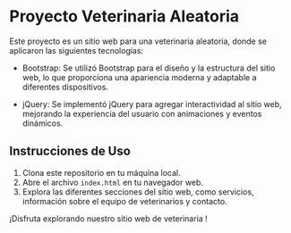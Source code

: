 # Proyecto Veterinaria Aleatoria

Este proyecto es un sitio web para una veterinaria aleatoria, donde se aplicaron las siguientes tecnologías:

- Bootstrap: Se utilizó Bootstrap para el diseño y la estructura del sitio web, lo que proporciona una apariencia moderna y adaptable a diferentes dispositivos.

- jQuery: Se implementó jQuery para agregar interactividad al sitio web, mejorando la experiencia del usuario con animaciones y eventos dinámicos.

## Instrucciones de Uso

1. Clona este repositorio en tu máquina local.
2. Abre el archivo `index.html` en tu navegador web.
3. Explora las diferentes secciones del sitio web, como servicios, información sobre el equipo de veterinarios y contacto.

¡Disfruta explorando nuestro sitio web de veterinaria !

